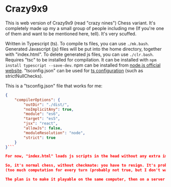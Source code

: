 # Crazy9x9

This is web version of Crazy9x9 (read "crazy nines") Chess variant. It's completely made up my a small group of people including me (If you're one of them and want to be mentioned here, tell). It's very scuffed.

Written in Typescript (ts). To compile ts files, you can use `./mk.bash`. 
Generated Javascript (js) files will be put into the home directory, together with "index.html". 
To delete generated js files, you can use `./clr.bash`. 
Requires "tsc" to be installed for compilation. It can be installed with `npm install typescript --save-dev`. 
npm can be installed from [node.js official website](https://nodejs.org/en/download). 
"tsconfig.json" can be used for [ts configuration](https://www.typescriptlang.org/tsconfig) (such as strictNullChecks).

This is a "tsconfig.json" file that works for me: 
```json
{
	"compilerOptions": {
		"outDir": "./dist/",
		"noImplicitAny": true,
		"module": "es6",
		"target": "es5",
		"jsx": "react",
		"allowJs": false,
		"moduleResolution": "node",
		"strict": true
	}
}```

For now, "index.html" loads js scripts in the head without any extra import/export. It's probably going to stay this way, because oh god modules for web pages are a pain to figure out for the first time.

So, it's normal chess, without checkmate: you have to resign. It's probably going to stay this way, because detecting checkmate is kinda annoying 
(too much computation for every turn (probably not true, but I don't want it to be even more awful than it already is)). Also no castling yet.

The plan is to make it playable on the same computer, then on a server (not even sure if it's going to happen).
